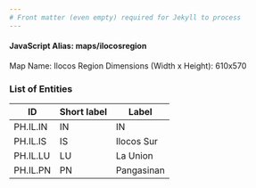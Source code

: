 ```yaml
---
# Front matter (even empty) required for Jekyll to process
---
```


#### JavaScript Alias: maps/ilocosregion

Map Name: Ilocos Region
Dimensions (Width x Height): 610x570





### List of Entities

ID | Short label | Label
---|---|---|
PH.IL.IN | IN | IN | Ilocos Norte
PH.IL.IS | IS | Ilocos Sur
PH.IL.LU | LU | La Union
PH.IL.PN | PN | Pangasinan